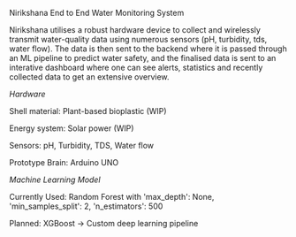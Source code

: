 Nirikshana End to End Water Monitoring System

Nirikshana utilises a robust hardware device to collect and wirelessly transmit water-quality data using numerous sensors (pH, turbidity, tds, water flow). 
The data is then sent to the backend where it is passed through an ML pipeline to predict water safety, and the finalised data is sent to an interative dashboard 
where one can see alerts, statistics and recently collected data to get an extensive overview. 


*Hardware*

Shell material: Plant-based bioplastic (WIP)

Energy system: Solar power (WIP)

Sensors: pH, Turbidity, TDS, Water flow

Prototype Brain: Arduino UNO


*Machine Learning Model*

Currently Used: Random Forest with 'max_depth': None, 'min_samples_split': 2, 'n_estimators': 500

Planned: XGBoost -> Custom deep learning pipeline



